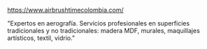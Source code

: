 https://www.airbrushtimecolombia.com/

"Expertos en aerografía. Servicios profesionales en superficies tradicionales y no tradicionales: madera MDF, murales, maquillajes artísticos, textil, vidrio."
